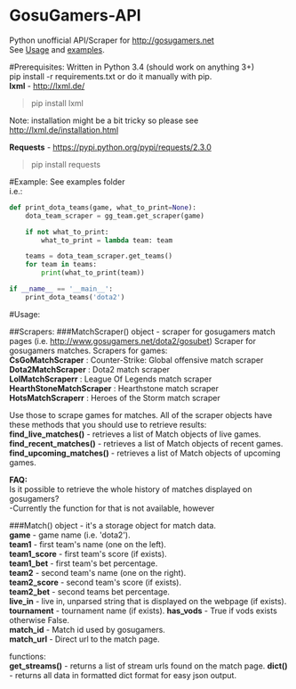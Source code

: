 GosuGamers-API
==============

Python unofficial API/Scraper for http://gosugamers.net  
See [Usage](https://github.com/Granitas/GosuGamers-API/#usage) and [examples](https://github.com/Granitas/GosuGamers-API/#example).

#Prerequisites:
Written in Python 3.4  (should work on anything 3+)  
pip install -r requirements.txt or do it manually with pip.  
**lxml** - http://lxml.de/  
>pip install lxml  

Note: installation might be a bit tricky so please see http://lxml.de/installation.html

**Requests** - https://pypi.python.org/pypi/requests/2.3.0
>pip install requests

#Example:
See examples folder  
i.e.:  
```python
def print_dota_teams(game, what_to_print=None):
    dota_team_scraper = gg_team.get_scraper(game)

    if not what_to_print:
        what_to_print = lambda team: team

    teams = dota_team_scraper.get_teams()
    for team in teams:
        print(what_to_print(team))

if __name__ == '__main__':
    print_dota_teams('dota2')
```


#Usage:

##Scrapers:
###MatchScraper() object - scraper for gosugamers match pages (i.e. http://www.gosugamers.net/dota2/gosubet)
Scraper for gosugamers matches. Scrapers for games:  
**CsGoMatchScraper** : Counter-Strike: Global offensive match scraper  
**Dota2MatchScraper** : Dota2 match scraper  
**LolMatchScraperr** : League Of Legends match scraper  
**HearthStoneMatchScraper** : Hearthstone match scraper  
**HotsMatchScraperr** : Heroes of the Storm match scraper

Use those to scrape games for matches. All of the scraper objects have these methods that you should use to retrieve results:   
**find\_live\_matches()** - retrieves a list of Match objects of live games.  
**find\_recent\_matches()** - retrieves a list of Match objects of recent games.   
**find\_upcoming\_matches()** - retrieves a list of Match objects of upcoming games.  

**FAQ:**  
Is it possible to retrieve the whole history of matches displayed on gosugamers?  
-Currently the function for that is not available, however

###Match() object - it's a storage object for match data.  
**game** -  game name (i.e. 'dota2').  
**team1** - first team's name (one on the left).  
**team1\_score** - first team's score (if exists).  
**team1\_bet** - first team's bet percentage.  
**team2** -  second team's name (one on the right).  
**team2\_score** - second team's score (if exists).  
**team2\_bet** - second teams bet percentage.  
**live\_in** - live in, unparsed string that is displayed on the webpage (if exists).
**tournament** - tournament name (if exists).
**has\_vods** - True if vods exists otherwise False.  
**match\_id** - Match id used by gosugamers.  
**match\_url** - Direct url to the match page.  

functions:  
**get\_streams()** - returns a list of stream urls found on the match page.
**__dict__()** - returns all data in formatted dict format for easy json output. 
